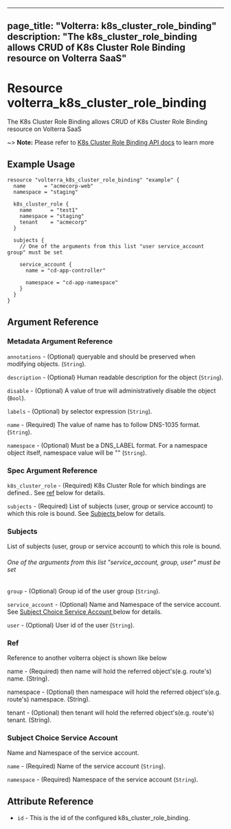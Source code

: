 











---
page_title: "Volterra: k8s_cluster_role_binding"
description: "The k8s_cluster_role_binding allows CRUD of K8s Cluster Role Binding  resource on Volterra SaaS"
---
# Resource volterra_k8s_cluster_role_binding

The K8s Cluster Role Binding  allows CRUD of K8s Cluster Role Binding  resource on Volterra SaaS

~> **Note:** Please refer to [K8s Cluster Role Binding  API docs](https://docs.cloud.f5.com/docs-v2/api/k8s-cluster-role-binding) to learn more

## Example Usage

```hcl
resource "volterra_k8s_cluster_role_binding" "example" {
  name      = "acmecorp-web"
  namespace = "staging"

  k8s_cluster_role {
    name      = "test1"
    namespace = "staging"
    tenant    = "acmecorp"
  }

  subjects {
    // One of the arguments from this list "user service_account group" must be set

    service_account {
      name = "cd-app-controller"

      namespace = "cd-app-namespace"
    }
  }
}

```

## Argument Reference

### Metadata Argument Reference
`annotations` - (Optional) queryable and should be preserved when modifying objects. (`String`).


`description` - (Optional) Human readable description for the object (`String`).


`disable` - (Optional) A value of true will administratively disable the object (`Bool`).


`labels` - (Optional) by selector expression (`String`).


`name` - (Required) The value of name has to follow DNS-1035 format. (`String`).


`namespace` - (Optional) Must be a DNS_LABEL format. For a namespace object itself, namespace value will be "" (`String`).



### Spec Argument Reference

`k8s_cluster_role` - (Required) K8s Cluster Role for which bindings are defined.. See [ref](#ref) below for details.


`subjects` - (Required) List of subjects (user, group or service account) to which this role is bound. See [Subjects ](#subjects) below for details.





		








### Subjects 

 List of subjects (user, group or service account) to which this role is bound.



###### One of the arguments from this list "service_account, group, user" must be set

`group` - (Optional) Group id of the user group (`String`).


`service_account` - (Optional) Name and Namespace of the service account. See [Subject Choice Service Account ](#subject-choice-service-account) below for details.


`user` - (Optional) User id of the user (`String`).




### Ref 


Reference to another volterra object is shown like below

name - (Required) then name will hold the referred object's(e.g. route's) name. (String).

namespace - (Optional) then namespace will hold the referred object's(e.g. route's) namespace. (String).

tenant - (Optional) then tenant will hold the referred object's(e.g. route's) tenant. (String).



### Subject Choice Service Account 

 Name and Namespace of the service account.

`name` - (Required) Name of the service account (`String`).

`namespace` - (Required) Namespace of the service account (`String`).



## Attribute Reference

* `id` - This is the id of the configured k8s_cluster_role_binding.

